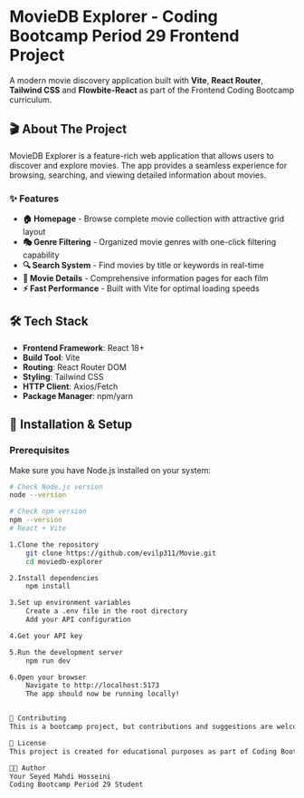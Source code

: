 
# MovieDB Explorer - Coding Bootcamp Period 29 Frontend Project

A modern movie discovery application built with **Vite**, **React Router**, **Tailwind CSS**  and **Flowbite-React** as part of the Frontend Coding Bootcamp curriculum.

## 🎬 About The Project

MovieDB Explorer is a feature-rich web application that allows users to discover and explore movies. The app provides a seamless experience for browsing, searching, and viewing detailed information about movies.

### ✨ Features

- **🏠 Homepage** - Browse complete movie collection with attractive grid layout
- **🎭 Genre Filtering** - Organized movie genres with one-click filtering capability
- **🔍 Search System** - Find movies by title or keywords in real-time
- **📄 Movie Details** - Comprehensive information pages for each film
- **⚡ Fast Performance** - Built with Vite for optimal loading speeds

## 🛠 Tech Stack

- **Frontend Framework**: React 18+
- **Build Tool**: Vite
- **Routing**: React Router DOM
- **Styling**: Tailwind CSS
- **HTTP Client**: Axios/Fetch
- **Package Manager**: npm/yarn

## 🚀 Installation & Setup

### Prerequisites

Make sure you have Node.js installed on your system:
```bash
# Check Node.js version
node --version

# Check npm version
npm --version
# React + Vite

1.Clone the repository
    git clone https://github.com/evilp311/Movie.git
    cd moviedb-explorer

2.Install dependencies
    npm install

3.Set up environment variables
    Create a .env file in the root directory
    Add your API configuration

4.Get your API key

5.Run the development server
    npm run dev

6.Open your browser
    Navigate to http://localhost:5173
    The app should now be running locally!


🤝 Contributing
This is a bootcamp project, but contributions and suggestions are welcome! Please feel free to fork this repository and submit pull requests.

📄 License
This project is created for educational purposes as part of Coding Bootcamp Period 29.

👨‍💻 Author
Your Seyed Mahdi Hosseini
Coding Bootcamp Period 29 Student


